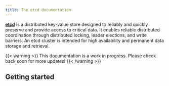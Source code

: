 ```yaml
---
title: The etcd documentation
---
```


[**etcd**](/) is a distributed key-value store designed to reliably and quickly preserve and provide access to critical data. It enables reliable distributed coordination through distributed locking, leader elections, and write barriers. An etcd cluster is intended for high availability and permanent data storage and retrieval.

{{< warning >}}
This documentation is a work in progress. Please check back soon for more updates!
{{< /warning >}}

## Getting started

